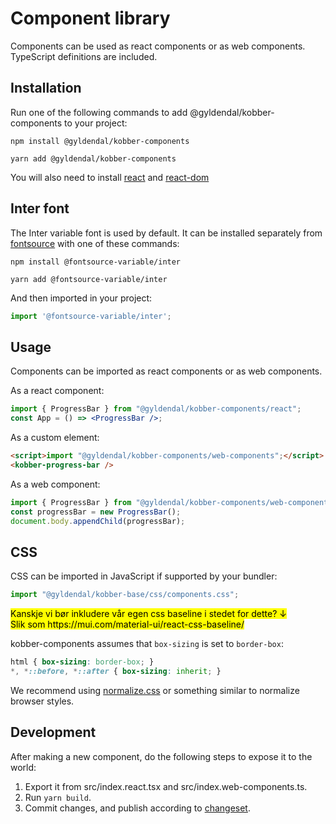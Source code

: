 # Component library

Components can be used as react components or as web components.<br />
TypeScript definitions are included.

## Installation

Run one of the following commands to add @gyldendal/kobber-components to your project:


```
npm install @gyldendal/kobber-components
```

```
yarn add @gyldendal/kobber-components
```

You will also need to install 
[react](https://www.npmjs.com/package/react) and
[react-dom](https://www.npmjs.com/package/react-dom)

## Inter font

The Inter variable font is used by default.
It can be installed separately from [fontsource](https://fontsource.org/fonts/inter/) with one of these commands:


```
npm install @fontsource-variable/inter
```

```
yarn add @fontsource-variable/inter
```

And then imported in your project:

```JavaScript
import '@fontsource-variable/inter';
```

## Usage

Components can be imported as react components or as web components.

As a react component:

```jsx
import { ProgressBar } from "@gyldendal/kobber-components/react";
const App = () => <ProgressBar />;
```

As a custom element:

```html
<script>import "@gyldendal/kobber-components/web-components";</script>
<kobber-progress-bar />
```

As a web component:

```JavaScript
import { ProgressBar } from "@gyldendal/kobber-components/web-components";
const progressBar = new ProgressBar();
document.body.appendChild(progressBar);
```

## CSS

CSS can be imported in JavaScript if supported by your bundler:

```JavaScript
import "@gyldendal/kobber-base/css/components.css";
```

<mark>
Kanskje vi bør inkludere vår egen css baseline i stedet for dette? ↓
<br />
Slik som https://mui.com/material-ui/react-css-baseline/</mark>

kobber-components assumes that `box-sizing` is set to `border-box`:

```css
html { box-sizing: border-box; }
*, *::before, *::after { box-sizing: inherit; }
```

We recommend using [normalize.css](https://github.com/necolas/normalize.css/) or something similar to normalize browser styles.

## Development

After making a new component, do the following steps to expose it to the world:

1. Export it from src/index.react.tsx and src/index.web-components.ts.
2. Run `yarn build`.
3. Commit changes, and publish according to [changeset](../../.changeset/README.md).
